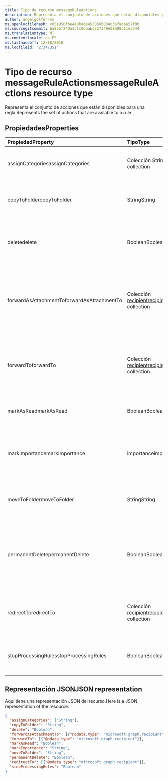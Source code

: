 ```yaml
---
title: Tipo de recurso messageRuleActions
description: Representa el conjunto de acciones que están disponibles para una regla.
author: angelgolfer-ms
ms.openlocfilehash: c65e950fbe440ba6e453856b034036fada657f0b
ms.sourcegitcommit: 6a82bf240a3cfc0baabd227349e08a08311e3d44
ms.translationtype: MT
ms.contentlocale: es-ES
ms.lasthandoff: 12/18/2018
ms.locfileid: "27347351"
---
```

# <a name="messageruleactions-resource-type"></a><span data-ttu-id="100d2-103">Tipo de recurso messageRuleActions</span><span class="sxs-lookup"><span data-stu-id="100d2-103">messageRuleActions resource type</span></span>


<span data-ttu-id="100d2-104">Representa el conjunto de acciones que están disponibles para una regla.</span><span class="sxs-lookup"><span data-stu-id="100d2-104">Represents the set of actions that are available to a rule.</span></span>

## <a name="properties"></a><span data-ttu-id="100d2-105">Propiedades</span><span class="sxs-lookup"><span data-stu-id="100d2-105">Properties</span></span>
| <span data-ttu-id="100d2-106">Propiedad</span><span class="sxs-lookup"><span data-stu-id="100d2-106">Property</span></span>     | <span data-ttu-id="100d2-107">Tipo</span><span class="sxs-lookup"><span data-stu-id="100d2-107">Type</span></span>   |<span data-ttu-id="100d2-108">Descripción</span><span class="sxs-lookup"><span data-stu-id="100d2-108">Description</span></span>|
|:---------------|:--------|:----------|
| <span data-ttu-id="100d2-109">assignCategories</span><span class="sxs-lookup"><span data-stu-id="100d2-109">assignCategories</span></span> | <span data-ttu-id="100d2-110">Colección String</span><span class="sxs-lookup"><span data-stu-id="100d2-110">String collection</span></span> | <span data-ttu-id="100d2-111">Lista de categorías que se asignarán a un mensaje.</span><span class="sxs-lookup"><span data-stu-id="100d2-111">A list of categories to be assigned to a message.</span></span> |
| <span data-ttu-id="100d2-112">copyToFolder</span><span class="sxs-lookup"><span data-stu-id="100d2-112">copyToFolder</span></span> | <span data-ttu-id="100d2-113">String</span><span class="sxs-lookup"><span data-stu-id="100d2-113">String</span></span> | <span data-ttu-id="100d2-114">Identificador de la carpeta donde se va a copiar un mensaje.</span><span class="sxs-lookup"><span data-stu-id="100d2-114">The ID of a folder that a message is to be copied to.</span></span> |
| <span data-ttu-id="100d2-115">delete</span><span class="sxs-lookup"><span data-stu-id="100d2-115">delete</span></span> | <span data-ttu-id="100d2-116">Boolean</span><span class="sxs-lookup"><span data-stu-id="100d2-116">Boolean</span></span> | <span data-ttu-id="100d2-117">Indica si un mensaje se debe mover a la carpeta Elementos eliminados.</span><span class="sxs-lookup"><span data-stu-id="100d2-117">Indicates whether a message should be moved to the Deleted Items folder.</span></span> |
| <span data-ttu-id="100d2-118">forwardAsAttachmentTo</span><span class="sxs-lookup"><span data-stu-id="100d2-118">forwardAsAttachmentTo</span></span> | <span data-ttu-id="100d2-119">Colección [recipient](recipient.md)</span><span class="sxs-lookup"><span data-stu-id="100d2-119">[recipient](recipient.md) collection</span></span> | <span data-ttu-id="100d2-120">Direcciones de correo electrónico de los destinatarios a los que se debe reenviar un mensaje como datos adjuntos.</span><span class="sxs-lookup"><span data-stu-id="100d2-120">The email addresses of the recipients to which a message should be forwarded as an attachment.</span></span> |
| <span data-ttu-id="100d2-121">forwardTo</span><span class="sxs-lookup"><span data-stu-id="100d2-121">forwardTo</span></span> | <span data-ttu-id="100d2-122">Colección [recipient](recipient.md)</span><span class="sxs-lookup"><span data-stu-id="100d2-122">[recipient](recipient.md) collection</span></span> | <span data-ttu-id="100d2-123">Direcciones de correo electrónico de los destinatarios a los que se debe reenviar un mensaje.</span><span class="sxs-lookup"><span data-stu-id="100d2-123">The email addresses of the recipients to which a message should be forwarded.</span></span> |
| <span data-ttu-id="100d2-124">markAsRead</span><span class="sxs-lookup"><span data-stu-id="100d2-124">markAsRead</span></span> | <span data-ttu-id="100d2-125">Boolean</span><span class="sxs-lookup"><span data-stu-id="100d2-125">Boolean</span></span> | <span data-ttu-id="100d2-126">Indica si un mensaje debe marcarse como leído.</span><span class="sxs-lookup"><span data-stu-id="100d2-126">Indicates whether a message should be marked as read.</span></span> |
| <span data-ttu-id="100d2-127">markImportance</span><span class="sxs-lookup"><span data-stu-id="100d2-127">markImportance</span></span> | <span data-ttu-id="100d2-128">importance</span><span class="sxs-lookup"><span data-stu-id="100d2-128">importance</span></span> | <span data-ttu-id="100d2-129">Establece la importancia del mensaje, que puede ser: `low`, `normal` o `high`.</span><span class="sxs-lookup"><span data-stu-id="100d2-129">Sets the importance of the message, which can be: `low`, `normal`, `high`.</span></span> |
| <span data-ttu-id="100d2-130">moveToFolder</span><span class="sxs-lookup"><span data-stu-id="100d2-130">moveToFolder</span></span> |  <span data-ttu-id="100d2-131">String</span><span class="sxs-lookup"><span data-stu-id="100d2-131">String</span></span>| <span data-ttu-id="100d2-132">Identificador de la carpeta a la que se moverá un mensaje.</span><span class="sxs-lookup"><span data-stu-id="100d2-132">The ID of the folder that a message will be moved to.</span></span> |
| <span data-ttu-id="100d2-133">permanentDelete</span><span class="sxs-lookup"><span data-stu-id="100d2-133">permanentDelete</span></span> | <span data-ttu-id="100d2-134">Boolean</span><span class="sxs-lookup"><span data-stu-id="100d2-134">Boolean</span></span> | <span data-ttu-id="100d2-135">Indica si un mensaje se debe eliminar permanentemente sin guardarse en la carpeta Elementos eliminados.</span><span class="sxs-lookup"><span data-stu-id="100d2-135">Indicates whether a message should be permanently deleted and not saved to the Deleted Items folder.</span></span> |
| <span data-ttu-id="100d2-136">redirectTo</span><span class="sxs-lookup"><span data-stu-id="100d2-136">redirectTo</span></span> | <span data-ttu-id="100d2-137">Colección [recipient](recipient.md)</span><span class="sxs-lookup"><span data-stu-id="100d2-137">[recipient](recipient.md) collection</span></span> | <span data-ttu-id="100d2-138">Las direcciones de correo electrónico a la que se debe redirigir un mensaje.</span><span class="sxs-lookup"><span data-stu-id="100d2-138">The email addresses to which a message should be redirected.</span></span> |
| <span data-ttu-id="100d2-139">stopProcessingRules</span><span class="sxs-lookup"><span data-stu-id="100d2-139">stopProcessingRules</span></span> | <span data-ttu-id="100d2-140">Boolean</span><span class="sxs-lookup"><span data-stu-id="100d2-140">Boolean</span></span> | <span data-ttu-id="100d2-141">Indica si se deben evaluar las reglas siguientes.</span><span class="sxs-lookup"><span data-stu-id="100d2-141">Indicates whether subsequent rules should be evaluated.</span></span> |

## <a name="json-representation"></a><span data-ttu-id="100d2-142">Representación JSON</span><span class="sxs-lookup"><span data-stu-id="100d2-142">JSON representation</span></span>
<span data-ttu-id="100d2-143">Aquí tiene una representación JSON del recurso.</span><span class="sxs-lookup"><span data-stu-id="100d2-143">Here is a JSON representation of the resource.</span></span>

<!-- {
  "blockType": "resource",
  "optionalProperties": [
   ],
  "@odata.type": "microsoft.graph.messageRuleActions"
}-->

```json
{
  "assignCategories": ["String"],
  "copyToFolder": "String",
  "delete": "Boolean",
  "forwardAsAttachmentTo": [{"@odata.type": "microsoft.graph.recipient"}],
  "forwardTo": [{"@odata.type": "microsoft.graph.recipient"}],
  "markAsRead": "Boolean",
  "markImportance": "String",
  "moveToFolder": "String",
  "permanentDelete": "Boolean",
  "redirectTo": [{"@odata.type": "microsoft.graph.recipient"}],
  "stopProcessingRules": "Boolean"
}

```

<!-- uuid: 8fcb5dbc-d5aa-4681-8e31-b001d5168d79
2015-10-25 14:57:30 UTC -->
<!-- {
  "type": "#page.annotation",
  "description": "messageRuleActions resource",
  "keywords": "",
  "section": "documentation",
  "tocPath": ""
}-->
